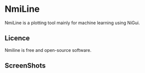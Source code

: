 # NmiLine
NmiLine is a plotting tool mainly for machine learning using NiGui.


## Licence
Nmiline is free and open-source software.

## ScreenShots

